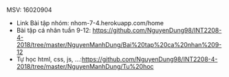 MSV: 16020904

- Link Bài tập nhóm: nhom-7-4.herokuapp.com/home
- Bài tập cá nhân tuần 9-12: https://github.com/NguyenDung98/INT2208-4-2018/tree/master/NguyenManhDung/Bai%20tap%20ca%20nhan%209-12
- Tự học html, css, js, ...:https://github.com/NguyenDung98/INT2208-4-2018/tree/master/NguyenManhDung/Tu%20hoc 